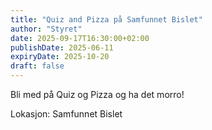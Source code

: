 ```yaml
---
title: "Quiz and Pizza på Samfunnet Bislet"
author: "Styret"
date: 2025-09-17T16:30:00+02:00
publishDate: 2025-06-11
expiryDate: 2025-10-20
draft: false
---
```

Bli med på Quiz og Pizza og ha det morro!

Lokasjon: Samfunnet Bislet

<!--more-->

